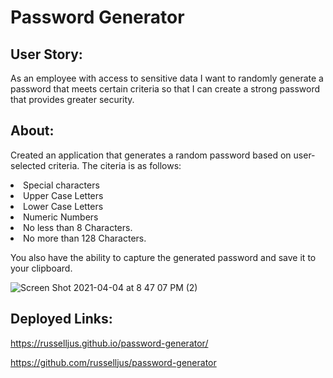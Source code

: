 
<h1>Password Generator</h1>


<h2> User Story:</h2>

As an employee with access to sensitive data
I want to randomly generate a password that meets certain criteria
so that I can create a strong password that provides greater security.

<h2> About:</h2>

Created an application that generates a random password based on user-selected criteria. The citeria is as follows:
  <li>Special characters</li>
  <li>Upper Case Letters</li>
  <li>Lower Case Letters</li>
  <li>Numeric Numbers</li>
  <li>No less than 8 Characters.</li>
  <li>No more than 128 Characters.</li>


 You also have the ability to capture the generated password and save it to your clipboard. 




![Screen Shot 2021-04-04 at 8 47 07 PM (2)](https://user-images.githubusercontent.com/79387241/113531801-f1cf8f00-9586-11eb-85e9-21c55a52c2da.png)


<h2>Deployed Links:</h2>

https://russelljus.github.io/password-generator/

https://github.com/russelljus/password-generator
